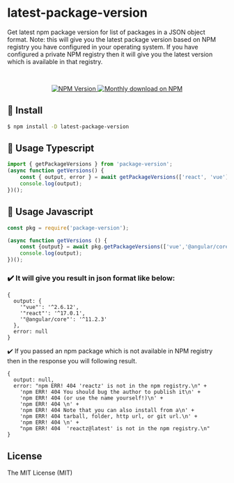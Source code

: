 
# latest-package-version
Get latest npm package version for list of packages in a JSON object format.
Note: this will give you the latest package version based on NPM registry you have configured in your operating system.
If you have configured a private NPM registry then it will give you the latest version which is available in that registry.

<br/>

<p align="center">
  <a href="https://www.npmjs.com/package/latest-package-version">
    <img src="https://img.shields.io/npm/v/strapi/latest.svg" alt="NPM Version" />
  </a>
  <a href="https://www.npmjs.com/package/latest-package-version">
    <img src="https://img.shields.io/npm/dm/strapi.svg" alt="Monthly download on NPM" />
  </a>
</p>

## 🌟 Install

```sh
$ npm install -D latest-package-version
```


## 🔨 Usage Typescript

```js
import { getPackageVersions } from 'package-version';
(async function getVersions() {
    const { output, error } = await getPackageVersions(['react', 'vue']);
    console.log(output);
})();

```


## 🔨 Usage Javascript

```js
const pkg = require('package-version');

(async function getVersions () {
    const {output} = await pkg.getPackageVersions(['vue','@angular/core','react']);
    console.log(output);
})();


```

### ✔️ It will give you result in json format like below:
```
{
  output: {
    '"vue"': '^2.6.12',
    '"react"': '^17.0.1',
    '"@angular/core"': '^11.2.3'
  },
  error: null
}
```
✔️ If you passed an npm package which is not available in NPM registry then in the response you will following result.
```
{
  output: null,
  error: "npm ERR! 404 'reactz' is not in the npm registry.\n" +
    'npm ERR! 404 You should bug the author to publish it\n' +
    'npm ERR! 404 (or use the name yourself!)\n' +
    'npm ERR! 404 \n' +
    'npm ERR! 404 Note that you can also install from a\n' +
    'npm ERR! 404 tarball, folder, http url, or git url.\n' +
    'npm ERR! 404 \n' +
    "npm ERR! 404  'reactz@latest' is not in the npm registry.\n"
}
```

## License

The MIT License (MIT)
